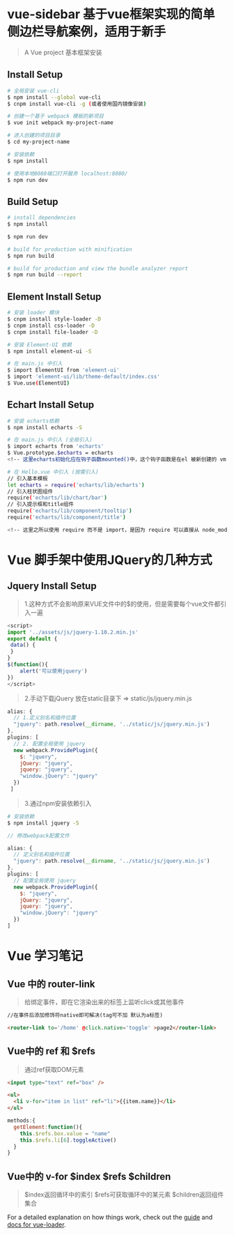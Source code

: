 
<!-- 基于vue框架实现的简单侧边栏模板 -->

# vue-sidebar 基于vue框架实现的简单侧边栏导航案例，适用于新手

> A Vue project 基本框架安装

## Install Setup

``` bash
# 全局安装 vue-cli
$ npm install --global vue-cli
$ cnpm install vue-cli -g (或者使用国内镜像安装)

# 创建一个基于 webpack 模板的新项目
$ vue init webpack my-project-name

# 进入创建的项目目录
$ cd my-project-name

# 安装依赖
$ npm install

# 使用本地8080端口打开服务 localhost:8080/
$ npm run dev

```

## Build Setup

``` bash
# install dependencies
$ npm install

$ npm run dev

# build for production with minification
$ npm run build

# build for production and view the bundle analyzer report
$ npm run build --report

```

## Element Install Setup

``` bash
# 安装 loader 模块
$ cnpm install style-loader -D
$ cnpm install css-loader -D
$ cnpm install file-loader -D

# 安装 Element-UI 依赖
$ npm install element-ui -S

# 在 main.js 中引入
$ import ElementUI from 'element-ui'
$ import 'element-ui/lib/theme-default/index.css'
$ Vue.use(ElementUI)

```

## Echart Install Setup

``` bash
# 安装 echarts依赖
$ npm install echarts -S

# 在 main.js 中引入 (全局引入)
$ import echarts from 'echarts'
$ Vue.prototype.$echarts = echarts
<!-- 这里echarts初始化应在钩子函数mounted()中，这个钩子函数是在el 被新创建的 vm.$el 替换，并挂载到实例上去之后调用 -->

# 在 Hello.vue 中引入 (按需引入)
// 引入基本模板
let echarts = require('echarts/lib/echarts')
// 引入柱状图组件
require('echarts/lib/chart/bar')
// 引入提示框和title组件
require('echarts/lib/component/tooltip')
require('echarts/lib/component/title')

<!-- 这里之所以使用 require 而不是 import，是因为 require 可以直接从 node_modules 中查找，而 import 必须把路径写全 -->
```



<!-- Vue 脚手架中使用JQuery的几种方式 -->

# Vue 脚手架中使用JQuery的几种方式

## Jquery Install Setup

> 1.这种方式不会影响原来VUE文件中的$的使用，但是需要每个vue文件都引入一遍

``` javascript
<script>
import '../assets/js/jquery-1.10.2.min.js'
export default {
 data() {
 }
}
$(function(){
    alert('可以使用jquery')
})
</script>
```
> 2.手动下载jQuery 放在static目录下 => static/js/jquery.min.js

``` javascript
alias: {
  // 1.定义别名和插件位置
  "jquery": path.resolve(__dirname, '../static/js/jquery.min.js')
},
plugins: [
  // 2. 配置全局使用 jquery
  new webpack.ProvidePlugin({
    $: "jquery",
    jQuery: "jquery",
    jquery: "jquery",
    "window.jQuery": "jquery"
  })
 ]
```

> 3.通过npm安装依赖引入

``` bash
# 安装依赖
$ npm install jquery -S

```

``` javascript
// 修改webpack配置文件

alias: {
  // 定义别名和插件位置
  "jquery": path.resolve(__dirname, '../static/js/jquery.min.js')
},
plugins: [
  // 配置全局使用 jquery
  new webpack.ProvidePlugin({
    $: "jquery",
    jQuery: "jquery",
    jquery: "jquery",
    "window.jQuery": "jquery"
  })
]

```

<!-- 知识点备注 -->
# Vue 学习笔记

## Vue 中的 router-link

> 给<router-link>绑定事件，即在它渲染出来的标签上监听click或其他事件

``` html
//在事件后添加修饰符native即可解决(tag可不加 默认为a标签)

<router-link to='/home' @click.native='toggle' >page2</router-link>

```

## Vue中的 ref 和 $refs

> 通过ref获取DOM元素

``` html
<input type="text" ref="box" />

<ul>
  <li v-for="item in list" ref="li">{{item.name}}</li>
</ul>

```
``` javascript
methods:{
  getElement:function(){
    this.$refs.box.value = "name"
    this.$refs.li[6].toggleActive()
  }
}

```

## Vue中的 v-for $index $refs $children

> $index返回循环中的索引 $refs可获取循环中的某元素 $children返回组件集合

For a detailed explanation on how things work, check out the [guide](http://vuejs-templates.github.io/webpack/) and [docs for vue-loader](http://vuejs.github.io/vue-loader).
